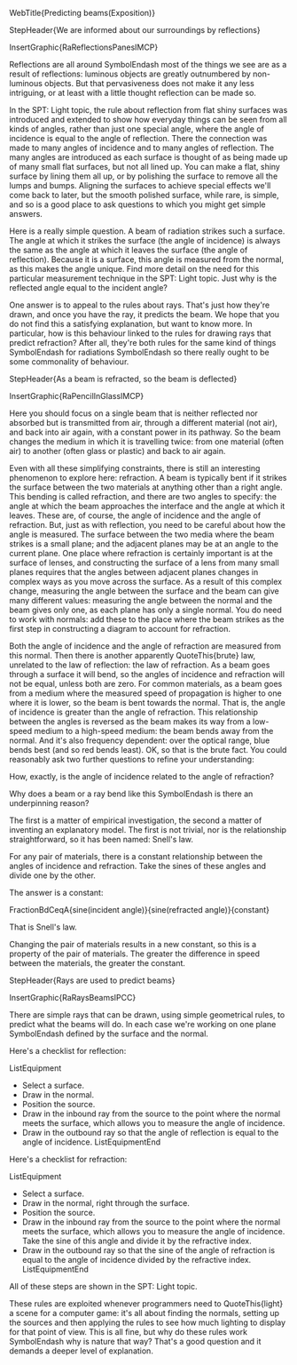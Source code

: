 WebTitle{Predicting beams(Exposition)}

StepHeader{We are informed about our surroundings by reflections}

InsertGraphic{RaReflectionsPanesIMCP}

Reflections are all around SymbolEndash most of the things we see are as a result of reflections: luminous objects are greatly outnumbered by non-luminous objects. But that pervasiveness does not make it any less intriguing, or at least with a little thought reflection can be made so.

In the SPT: Light topic, the rule about reflection from flat shiny surfaces was introduced and extended to show how everyday things can be seen from all kinds of angles, rather than just one special angle, where the angle of incidence is equal to the angle of reflection. There the connection was made to many angles of incidence and to many angles of reflection. The many angles are introduced as each surface is thought of as being made up of many small flat surfaces, but not all lined up. You can make a flat, shiny surface by lining them all up, or by polishing the surface to remove all the lumps and bumps. Aligning the surfaces to achieve special effects we'll come back to later, but the smooth polished surface, while rare, is simple, and so is a good place to ask questions to which you might get simple answers.

Here is a really simple question. A beam of radiation strikes such a surface. The angle at which it strikes the surface (the angle of incidence) is always the same as the angle at which it leaves the surface (the angle of reflection). Because it is a surface, this angle is measured from the normal, as this makes the angle unique. Find more detail on the need for this particular measurement technique in the SPT: Light topic. Just why is the reflected angle equal to the incident angle?

One answer is to appeal to the rules about rays. That's just how they're drawn, and once you have the ray, it predicts the beam. We hope that you do not find this a satisfying explanation, but want to know more. In particular, how is this behaviour linked to the rules for drawing rays that predict refraction? After all, they're both rules for the same kind of things SymbolEndash for radiations SymbolEndash so there really ought to be some commonality of behaviour.

StepHeader{As a beam is refracted, so the beam is deflected}

InsertGraphic{RaPencilInGlassIMCP}

Here you should focus on a single beam that is neither reflected nor absorbed but is transmitted from air, through a different material (not air), and back into air again, with a constant power in its pathway. So the beam changes the medium in which it is travelling twice: from one material (often air) to another (often glass or plastic) and back to air again.

Even with all these simplifying constraints, there is still an interesting phenomenon to explore here: refraction. A beam is typically bent if it strikes the surface between the two materials at anything other than a right angle. This bending is called refraction, and there are two angles to specify: the angle at which the beam approaches the interface and the angle at which it leaves. These are, of course, the angle of incidence and the angle of refraction. But, just as with reflection, you need to be careful about how the angle is measured. The surface between the two media where the beam strikes is a small plane; and the adjacent planes may be at an angle to the current plane. One place where refraction is certainly important is at the surface of lenses, and constructing the surface of a lens from many small planes requires that the angles between adjacent planes changes in complex ways as you move across the surface. As a result of this complex change, measuring the angle between the surface and the beam can give many different values: measuring the angle between the normal and the beam gives only one, as each plane has only a single normal. You do need to work with normals: add these to the place where the beam strikes as the first step in constructing a diagram to account for refraction.

Both the angle of incidence and the angle of refraction are measured from this normal. Then there is another apparently QuoteThis{brute} law, unrelated to the law of reflection: the law of refraction. As a beam goes through a surface it will bend, so the angles of incidence and refraction will not be equal, unless both are zero. For common materials, as a beam goes from a medium where the measured speed of propagation is higher to one where it is lower, so the beam is bent towards the normal. That is, the angle of incidence is greater than the angle of refraction. This relationship between the angles is reversed as the beam makes its way from a low-speed medium to a high-speed medium: the beam bends away from the normal. And it's also frequency dependent: over the optical range, blue bends best (and so red bends least). OK, so that is the brute fact. You could reasonably ask two further questions to refine your understanding:

How, exactly, is the angle of incidence related to the angle of refraction?

Why does a beam or a ray bend like this SymbolEndash is there an underpinning reason?

The first is a matter of empirical investigation, the second a matter of inventing an explanatory model. The first is not trivial, nor is the relationship straightforward, so it has been named: Snell's law.

For any pair of materials, there is a constant relationship between the angles of incidence and refraction. Take the sines of these angles and divide one by the other.

The answer is a constant:

FractionBdCeqA{sine(incident angle)}{sine(refracted angle)}{constant}

That is Snell's law.

Changing the pair of materials results in a new constant, so this is a property of the pair of materials. The greater the difference in speed between the materials, the greater the constant.

StepHeader{Rays are used to predict beams}

InsertGraphic{RaRaysBeamsIPCC}

There are simple rays that can be drawn, using simple geometrical rules, to predict what the beams will do. In each case we're working on one plane SymbolEndash defined by the surface and the normal.

Here's a checklist for reflection:

ListEquipment
- Select a surface.
- Draw in the normal.
- Position the source.
- Draw in the inbound ray from the source to the point where the normal meets the surface, which allows you to measure the angle of incidence.
- Draw in the outbound ray so that the angle of reflection is equal to the angle of incidence.
ListEquipmentEnd

Here's a checklist for refraction:

ListEquipment
- Select a surface.
- Draw in the normal, right through the surface.
- Position the source.
- Draw in the inbound ray from the source to the point where the normal meets the surface, which allows you to measure the angle of incidence. Take the sine of this angle and divide it by the refractive index.
- Draw in the outbound ray so that the sine of the angle of refraction is equal to the angle of incidence divided by the refractive index.
ListEquipmentEnd

All of these steps are shown in the SPT: Light topic.

These rules are exploited whenever programmers need to QuoteThis{light} a scene for a computer game: it's all about finding the normals, setting up the sources and then applying the rules to see how much lighting to display for that point of view. This is all fine, but why do these rules work SymbolEndash why is nature that way? That's a good question and it demands a deeper level of explanation.

